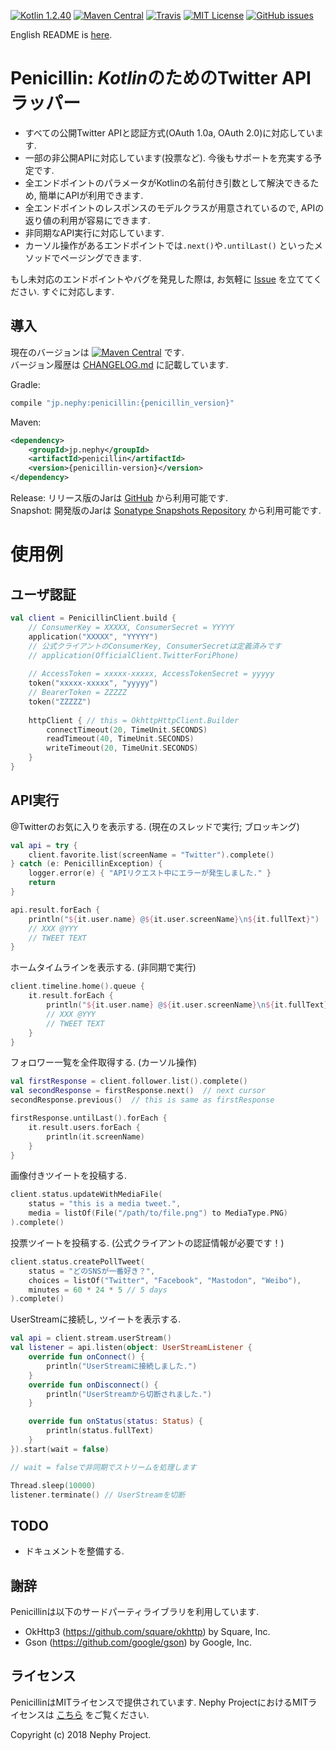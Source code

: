 [![Kotlin 1.2.40](https://img.shields.io/badge/Kotlin-1.2.40-blue.svg)](http://kotlinlang.org)
[![Maven Central](https://img.shields.io/maven-central/v/jp.nephy/penicillin.svg)](https://search.maven.org/#search%7Cga%7C1%7Cg%3A%22jp.nephy%22)
[![Travis](https://img.shields.io/travis/NephyProject/Penicillin.svg)](https://travis-ci.org/NephyProject/Penicillin/builds)
[![MIT License](https://img.shields.io/github/license/NephyProject/Penicillin.svg)](https://github.com/NephyProject/Penicillin/blob/master/LICENSE)
[![GitHub issues](https://img.shields.io/github/issues/NephyProject/Penicillin.svg)](https://github.com/NephyProject/Penicillin/issues)

English README is [here](https://github.com/NephyProject/Penicillin/blob/master/README_EN.md).  


Penicillin: *Kotlin*のためのTwitter API ラッパー
===========================

- すべての公開Twitter APIと認証方式(OAuth 1.0a, OAuth 2.0)に対応しています.
- 一部の非公開APIに対応しています(投票など). 今後もサポートを充実する予定です.
- 全エンドポイントのパラメータがKotlinの名前付き引数として解決できるため, 簡単にAPIが利用できます.
- 全エンドポイントのレスポンスのモデルクラスが用意されているので, APIの返り値の利用が容易にできます.
- 非同期なAPI実行に対応しています.
- カーソル操作があるエンドポイントでは`.next()`や`.untilLast()` といったメソッドでページングできます.

もし未対応のエンドポイントやバグを発見した際は, お気軽に [Issue](https://github.com/NephyProject/Penicillin/issues) を立ててください. すぐに対応します.

導入
-------
現在のバージョンは [![Maven Central](https://img.shields.io/maven-central/v/jp.nephy/penicillin.svg)](https://search.maven.org/#search%7Cga%7C1%7Cg%3A%22jp.nephy%22) です.  
バージョン履歴は [CHANGELOG.md](https://github.com/NephyProject/Penicillin/blob/master/CHANGELOG.md) に記載しています.

Gradle:
```groovy
compile "jp.nephy:penicillin:{penicillin_version}"
```

Maven:
```xml
<dependency>
    <groupId>jp.nephy</groupId>
    <artifactId>penicillin</artifactId>
    <version>{penicillin-version}</version>
</dependency>
```

Release: リリース版のJarは [GitHub](https://github.com/NephyProject/Penicillin/releases) から利用可能です.  
Snapshot: 開発版のJarは [Sonatype Snapshots Repository](https://oss.sonatype.org/content/repositories/snapshots/jp/nephy/penicillin/) から利用可能です.

使用例
=====

ユーザ認証
-------------
```kotlin
val client = PenicillinClient.build {
    // ConsumerKey = XXXXX, ConsumerSecret = YYYYY
    application("XXXXX", "YYYYY")
    // 公式クライアントのConsumerKey, ConsumerSecretは定義済みです
    // application(OfficialClient.TwitterForiPhone)
    
    // AccessToken = xxxxx-xxxxx, AccessTokenSecret = yyyyy
    token("xxxxx-xxxxx", "yyyyy")
    // BearerToken = ZZZZZ
    token("ZZZZZ")
    
    httpClient { // this = OkhttpHttpClient.Builder
        connectTimeout(20, TimeUnit.SECONDS)
        readTimeout(40, TimeUnit.SECONDS)
        writeTimeout(20, TimeUnit.SECONDS)
    }
}
```

API実行
-------------
@Twitterのお気に入りを表示する. (現在のスレッドで実行; ブロッキング)
```kotlin
val api = try {
    client.favorite.list(screenName = "Twitter").complete()
} catch (e: PenicillinException) {
    logger.error(e) { "APIリクエスト中にエラーが発生しました." }
    return
}

api.result.forEach {
    println("${it.user.name} @${it.user.screenName}\n${it.fullText}")
    // XXX @YYY
    // TWEET TEXT
}
```


ホームタイムラインを表示する. (非同期で実行)
```kotlin
client.timeline.home().queue {
    it.result.forEach {
        println("${it.user.name} @${it.user.screenName}\n${it.fullText}")
        // XXX @YYY
        // TWEET TEXT
    }
}
```


フォロワー一覧を全件取得する. (カーソル操作)
```kotlin
val firstResponse = client.follower.list().complete()
val secondResponse = firstResponse.next()  // next cursor
secondResponse.previous()  // this is same as firstResponse

firstResponse.untilLast().forEach {
    it.result.users.forEach {
        println(it.screenName)
    }
}
```


画像付きツイートを投稿する.
```kotlin
client.status.updateWithMediaFile(
    status = "this is a media tweet.",
    media = listOf(File("/path/to/file.png") to MediaType.PNG)
).complete()
```


投票ツイートを投稿する. (公式クライアントの認証情報が必要です！)
```kotlin
client.status.createPollTweet(
    status = "どのSNSが一番好き？",
    choices = listOf("Twitter", "Facebook", "Mastodon", "Weibo"),
    minutes = 60 * 24 * 5 // 5 days
).complete()
```


UserStreamに接続し, ツイートを表示する.
```kotlin
val api = client.stream.userStream()
val listener = api.listen(object: UserStreamListener {
    override fun onConnect() {
        println("UserStreamに接続しました.")
    }
    override fun onDisconnect() {
        println("UserStreamから切断されました.")
    }

    override fun onStatus(status: Status) {
        println(status.fullText)
    }
}).start(wait = false)

// wait = falseで非同期でストリームを処理します

Thread.sleep(10000)
listener.terminate() // UserStreamを切断
```


TODO
-------
- ドキュメントを整備する.


謝辞
---------
Penicillinは以下のサードパーティライブラリを利用しています.
- OkHttp3 (https://github.com/square/okhttp) by Square, Inc.
- Gson (https://github.com/google/gson) by Google, Inc.


ライセンス
---------
PenicillinはMITライセンスで提供されています. Nephy ProjectにおけるMITライセンスは [こちら](https://nephy.jp/license/mit) をご覧ください.

Copyright (c) 2018 Nephy Project.
